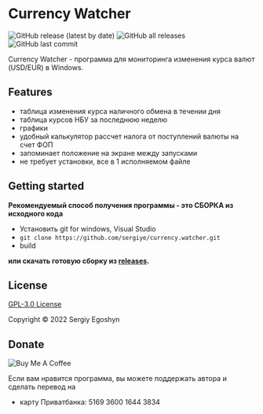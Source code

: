 # Currency Watcher
![GitHub release (latest by date)](https://img.shields.io/github/v/release/sergiye/currency.watcher?style=plastic)
![GitHub all releases](https://img.shields.io/github/downloads/sergiye/currency.watcher/total?style=plastic)
![GitHub last commit](https://img.shields.io/github/last-commit/sergiye/currency.watcher?style=plastic)

Currency Watcher - программа для мониторинга изменения курса валют (USD/EUR) в Windows.

## Features

- таблица изменения курса наличного обмена в течении дня
- таблица курсов НБУ за последнюю неделю
- графики
- удобный калькулятор рассчет налога от поступлений валюты на счет ФОП
- запоминает положение на экране между запусками
- не требует установки, все в 1 исполняемом файле

## Getting started

**Рекомендуемый способ получения программы - это СБОРКА из исходного кода**
- Установить git for windows, Visual Studio
- `git clone https://github.com/sergiye/currency.watcher.git`
- build

**или скачать готовую сборку из <a href="https://github.com/sergiye/currency.watcher/releases">releases</a>.**

## License

<a href="LICENSE">GPL-3.0 License</a>  

Copyright © 2022 Sergiy Egoshyn

## Donate

<img src="https://www.buymeacoffee.com/assets/img/custom_images/yellow_img.png" alt="Buy Me A Coffee" style="height: auto !important;width: auto !important;" />

Если вам нравится программа, вы можете поддержать автора и сделать перевод на
- карту Приватбанка: 5169 3600 1644 3834
